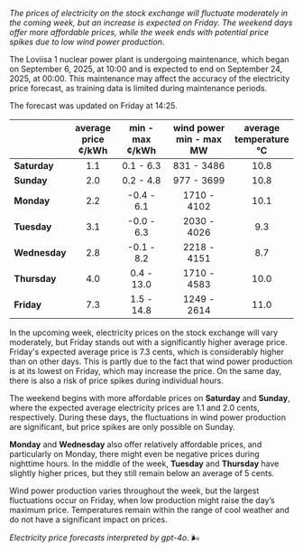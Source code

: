 *The prices of electricity on the stock exchange will fluctuate moderately in the coming week, but an increase is expected on Friday. The weekend days offer more affordable prices, while the week ends with potential price spikes due to low wind power production.*

The Loviisa 1 nuclear power plant is undergoing maintenance, which began on September 6, 2025, at 10:00 and is expected to end on September 24, 2025, at 00:00. This maintenance may affect the accuracy of the electricity price forecast, as training data is limited during maintenance periods.

The forecast was updated on Friday at 14:25.

|          | average<br>price<br>¢/kWh | min - max<br>¢/kWh | wind power<br>min - max<br>MW | average<br>temperature<br>°C |
|:-------------|:----------------:|:----------------:|:-------------:|:-------------:|
| **Saturday** | 1.1              | 0.1 - 6.3         | 831 - 3486    | 10.8          |
| **Sunday**   | 2.0              | 0.2 - 4.8         | 977 - 3699    | 10.8          |
| **Monday**   | 2.2              | -0.4 - 6.1        | 1710 - 4102   | 10.1          |
| **Tuesday**  | 3.1              | -0.0 - 6.3        | 2030 - 4026   | 9.3           |
| **Wednesday**| 2.8              | -0.1 - 8.2        | 2218 - 4151   | 8.7           |
| **Thursday** | 4.0              | 0.4 - 13.0        | 1710 - 4583   | 10.0          |
| **Friday**   | 7.3              | 1.5 - 14.8        | 1249 - 2614   | 11.0          |

In the upcoming week, electricity prices on the stock exchange will vary moderately, but Friday stands out with a significantly higher average price. Friday's expected average price is 7.3 cents, which is considerably higher than on other days. This is partly due to the fact that wind power production is at its lowest on Friday, which may increase the price. On the same day, there is also a risk of price spikes during individual hours.

The weekend begins with more affordable prices on **Saturday** and **Sunday**, where the expected average electricity prices are 1.1 and 2.0 cents, respectively. During these days, the fluctuations in wind power production are significant, but price spikes are only possible on Sunday.

**Monday** and **Wednesday** also offer relatively affordable prices, and particularly on Monday, there might even be negative prices during nighttime hours. In the middle of the week, **Tuesday** and **Thursday** have slightly higher prices, but they still remain below an average of 5 cents.

Wind power production varies throughout the week, but the largest fluctuations occur on Friday, when low production might raise the day’s maximum price. Temperatures remain within the range of cool weather and do not have a significant impact on prices.

*Electricity price forecasts interpreted by gpt-4o.* 🌬️
